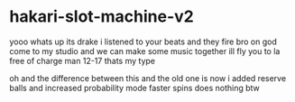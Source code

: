 # hakari-slot-machine-v2
yooo whats up its drake i listened to your beats and they fire bro on god
come to my studio and we can make some music together
ill fly you to la free of charge man
12-17 thats my type

oh and the difference between this and the old one is now i added 
reserve balls  and increased probability mode faster spins does nothing btw
